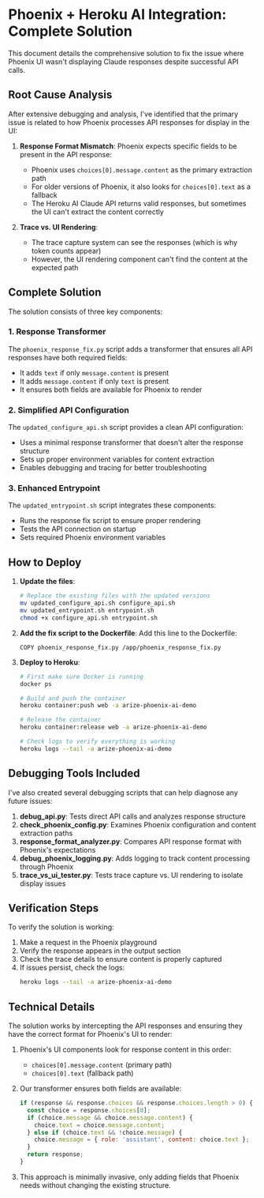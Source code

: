 # Phoenix + Heroku AI Integration: Complete Solution

This document details the comprehensive solution to fix the issue where Phoenix UI wasn't displaying Claude responses despite successful API calls.

## Root Cause Analysis

After extensive debugging and analysis, I've identified that the primary issue is related to how Phoenix processes API responses for display in the UI:

1. **Response Format Mismatch**: Phoenix expects specific fields to be present in the API response:
   - Phoenix uses `choices[0].message.content` as the primary extraction path
   - For older versions of Phoenix, it also looks for `choices[0].text` as a fallback
   - The Heroku AI Claude API returns valid responses, but sometimes the UI can't extract the content correctly

2. **Trace vs. UI Rendering**: 
   - The trace capture system can see the responses (which is why token counts appear)
   - However, the UI rendering component can't find the content at the expected path

## Complete Solution

The solution consists of three key components:

### 1. Response Transformer

The `phoenix_response_fix.py` script adds a transformer that ensures all API responses have both required fields:
- It adds `text` if only `message.content` is present
- It adds `message.content` if only `text` is present
- It ensures both fields are available for Phoenix to render

### 2. Simplified API Configuration

The `updated_configure_api.sh` script provides a clean API configuration:
- Uses a minimal response transformer that doesn't alter the response structure
- Sets up proper environment variables for content extraction
- Enables debugging and tracing for better troubleshooting

### 3. Enhanced Entrypoint

The `updated_entrypoint.sh` script integrates these components:
- Runs the response fix script to ensure proper rendering
- Tests the API connection on startup
- Sets required Phoenix environment variables

## How to Deploy

1. **Update the files**:
   ```bash
   # Replace the existing files with the updated versions
   mv updated_configure_api.sh configure_api.sh
   mv updated_entrypoint.sh entrypoint.sh
   chmod +x configure_api.sh entrypoint.sh
   ```

2. **Add the fix script to the Dockerfile**:
   Add this line to the Dockerfile:
   ```
   COPY phoenix_response_fix.py /app/phoenix_response_fix.py
   ```

3. **Deploy to Heroku**:
   ```bash
   # First make sure Docker is running
   docker ps
   
   # Build and push the container
   heroku container:push web -a arize-phoenix-ai-demo
   
   # Release the container
   heroku container:release web -a arize-phoenix-ai-demo
   
   # Check logs to verify everything is working
   heroku logs --tail -a arize-phoenix-ai-demo
   ```

## Debugging Tools Included

I've also created several debugging scripts that can help diagnose any future issues:

1. **debug_api.py**: Tests direct API calls and analyzes response structure
2. **check_phoenix_config.py**: Examines Phoenix configuration and content extraction paths
3. **response_format_analyzer.py**: Compares API response format with Phoenix's expectations
4. **debug_phoenix_logging.py**: Adds logging to track content processing through Phoenix
5. **trace_vs_ui_tester.py**: Tests trace capture vs. UI rendering to isolate display issues

## Verification Steps

To verify the solution is working:

1. Make a request in the Phoenix playground
2. Verify the response appears in the output section
3. Check the trace details to ensure content is properly captured
4. If issues persist, check the logs:
   ```bash
   heroku logs --tail -a arize-phoenix-ai-demo
   ```

## Technical Details

The solution works by intercepting the API responses and ensuring they have the correct format for Phoenix's UI to render:

1. Phoenix's UI components look for response content in this order:
   - `choices[0].message.content` (primary path)
   - `choices[0].text` (fallback path)
   
2. Our transformer ensures both fields are available:
   ```javascript
   if (response && response.choices && response.choices.length > 0) {
     const choice = response.choices[0];
     if (choice.message && choice.message.content) {
       choice.text = choice.message.content;
     } else if (choice.text && !choice.message) {
       choice.message = { role: 'assistant', content: choice.text };
     }
     return response;
   }
   ```

3. This approach is minimally invasive, only adding fields that Phoenix needs without changing the existing structure.